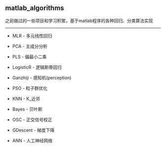 ## matlab_algorithms

之前做过的一些项目和学习积累，基于matlab程序的各种回归、分类算法实现

---
- MLR - 多元线性回归

- PCA - 主成分分析

- PLS - 偏最小二乘

- LogisticR - 逻辑斯蒂回归

- Ganzhiji - 感知机(perception)

- PSO - 粒子群优化

- KNN - K_近邻

- Bayes - 贝叶斯

- OSC - 正交信号校正

- GDescent - 梯度下降

- ANN - 人工神经网络
